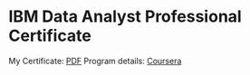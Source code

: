 # IBM Data Analyst Professional Certificate
My Certificate: [PDF](https://www.coursera.org/account/accomplishments/specialization/certificate/H6LVULW5DG8D)
Program details: [Coursera](https://www.coursera.org/professional-certificates/ibm-data-analyst)
